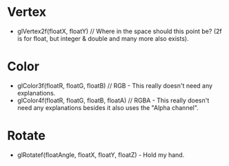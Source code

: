 # Vertex
- glVertex2f(floatX, floatY) // Where in the space should this point be? (2f is for float, but integer & double and many more also exists).

# Color
- glColor3f(floatR, floatG, floatB) // RGB - This really doesn't need any explanations.
- glColor4f(floatR, floatG, floatB, floatA) // RGBA - This really doesn't need any explanations besides it also uses the "Alpha channel".

# Rotate
- glRotatef(floatAngle, floatX, floatY, floatZ) - Hold my hand.

